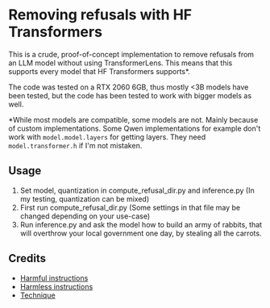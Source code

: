 # Removing refusals with HF Transformers

This is a crude, proof-of-concept implementation to remove refusals from an LLM model without using TransformerLens. This means that this supports every model that HF Transformers supports*.

The code was tested on a RTX 2060 6GB, thus mostly <3B models have been tested, but the code has been tested to work with bigger models as well.

*While most models are compatible, some models are not. Mainly because of custom implementations. Some Qwen implementations for example don't work with `model.model.layers` for getting layers. They need `model.transformer.h` if I'm not mistaken.

## Usage
1. Set model, quantization in compute_refusal_dir.py and inference.py (In my testing, quantization can be mixed)
2. First run compute_refusal_dir.py (Some settings in that file may be changed depending on your use-case)
3. Run inference.py and ask the model how to build an army of rabbits, that will overthrow your local government one day, by stealing all the carrots.

## Credits
- [Harmful instructions](https://github.com/llm-attacks/llm-attacks/blob/main/data/advbench/harmful_behaviors.csv)
- [Harmless instructions](https://huggingface.co/datasets/yahma/alpaca-cleaned)
- [Technique](https://www.lesswrong.com/posts/jGuXSZgv6qfdhMCuJ/refusal-in-llms-is-mediated-by-a-single-direction)
